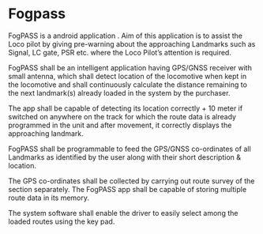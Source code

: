 # Fogpass
FogPASS is a android application . Aim of this application is to assist the Loco pilot by giving pre-warning about the approaching Landmarks such as Signal, LC gate, PSR etc. where the Loco Pilot’s attention is required.


FogPASS shall be an intelligent application having GPS/GNSS receiver with small antenna,
which shall detect location of the locomotive when kept in the locomotive and shall continuously
calculate the distance remaining to the next landmark(s) already loaded in the system by the
purchaser.

The app shall be capable of detecting its location correctly + 10 meter if switched on
anywhere on the track for which the route data is already programmed in the unit and after
movement, it correctly displays the approaching landmark.

FogPASS shall be programmable to feed the GPS/GNSS co-ordinates of all Landmarks
as identified by the user along with their short description & location. 

The GPS co-ordinates shall be collected by carrying out route survey of the section separately.
The FogPASS app shall be capable of storing multiple route data in its memory. 

The system software shall enable the driver to easily select among the loaded routes using the key
pad.
